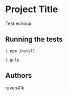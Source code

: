 # Project Title

Test echoua

## Running the tests

```
1.npm install
```
```
2.gulp
```

## Authors

raven41k
